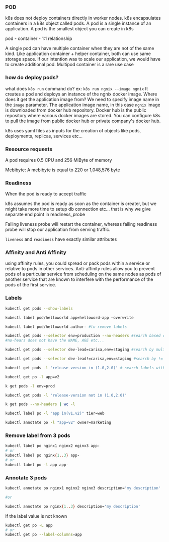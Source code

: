 ### POD

 k8s does not deploy containers directly in worker nodes. k8s encapsulates containers in a k8s object called pods. A pod is a single instance of an application. A pod is the smallest object you can create in k8s

 pod - container - 1:1 relationship

 A single pod can have multiple container when they are not of the same kind. Like application container + helper container, both can use same storage space.
 If our intention was to scale our application, we would have to create additional pod.
 Multipod container is a rare use case

### how do deploy pods?

what does `k8s run` command do?
ex: `k8s run ngnix --image ngnix`
It creates a pod and deploys an instance of the ngnix docker image.
Where does it get the application image from? We need to specify image name in the `image` parameter.
The application image name, in this case `ngnix` image is downloaded from docker hub repository.
Docker hub is the public repository where various docker images are stored.
You can configure k8s to pull the image from public docker hub or private company's docker hub.

k8s uses yaml files as inputs for the creation of objects like pods, deployments, replicas, services etc... 

### Resource requests

A pod requires 0.5 CPU and 256 MiByte of memory

Mebibyte:
A mebibyte is equal to 220 or 1,048,576 byte

### Readiness
When the pod is ready to accept traffic

k8s assumes the pod is ready as soon as the container is creater, but we might take more time to setup db connection etc...  that is why we give separate end point in readiness_probe

Failing liveness probe will restart the container, whereas failing readiness probe will stop our application from serving traffic.

`liveness` and `readiness` have exactly similar attributes

### Affinity and Anti Affinity

using affinity rules, you could spread or pack pods within a service or relative to pods in other services. Anti-affinity rules allow you to prevent pods of a particular service from scheduling on the same nodes as pods of another service that are known to interfere with the performance of the pods of the first service.

### Labels

```sh
kubectl get pods --show-labels

kubectl label pod/helloworld app=helloword-app —overwrite

kubectl label pod/helloworld author- #to remove labels

kubectl get pods --selector env=production --no-headers #search based on label’s key and value
#no-hears does not have the NAME, AGE etc...

kubectl get pods --selector dev-lead=carisa,env=staging #search by multiple label

kubectl get pods --selector dev-lead!=carisa,env=staging #search by !=

kubectl get pods -l 'release-version in (1.0,2.0)' # search labels with multiple values

kubectl get po -l app=v2

k get pods -l env=prod

kubectl get pods -l 'release-version not in (1.0,2.0)'

k get pods --no-headers | wc -l

kubectl label po -l "app in(v1,v2)" tier=web

kubectl annotate po -l "app=v2" owner=marketing
```

### Remove label from 3 pods
```sh
kubectl label po nginx1 nginx2 nginx3 app-
# or
kubectl label po nginx{1..3} app-
# or
kubectl label po -l app app-
```

### Annotate 3 pods
```sh
kubectl annotate po nginx1 nginx2 nginx3 description='my description'

#or

kubectl annotate po nginx{1..3} description='my description'
```

If the label value is not known

```sh
kubectl get po -L app
# or
kubectl get po --label-columns=app
```

